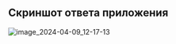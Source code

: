 ## Скриншот ответа приложения
![image_2024-04-09_12-17-13](https://github.com/GreeceNut/QaDocker/assets/148546011/dab92036-d44f-4c26-a099-30c98346e177)
